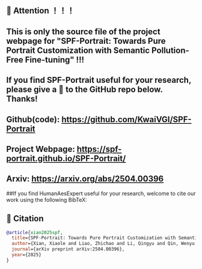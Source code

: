 ## 🥕 Attention ！！！

## This is only the source file of the project webpage for "SPF-Portrait: Towards Pure Portrait Customization with Semantic Pollution-Free Fine-tuning" !!!

## If you find SPF-Portrait useful for your research, please give a 🌟 to the GitHub repo below. Thanks!

## Github(code): https://github.com/KwaiVGI/SPF-Portrait 

## Project Webpage: https://spf-portrait.github.io/SPF-Portrait/

## Arxiv: https://arxiv.org/abs/2504.00396

##If you find HumanAesExpert useful for your research, welcome to cite our work using the following BibTeX:

## 💖 Citation

```bibtex
@article{xian2025spf,
  title={SPF-Portrait: Towards Pure Portrait Customization with Semantic Pollution-Free Fine-tuning},
  author={Xian, Xiaole and Liao, Zhichao and Li, Qingyu and Qin, Wenyu and Wan, Pengfei and Xie, Weicheng and Zeng, Long and Shen, Linlin and Feng, Pingfa},
  journal={arXiv preprint arXiv:2504.00396},
  year={2025}
}
```
